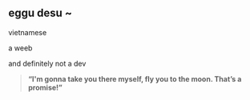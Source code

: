 ## eggu desu ~

vietnamese

a weeb

and definitely not a dev

>**“I'm gonna take you there myself, fly you to the moon. That’s a promise!”**


